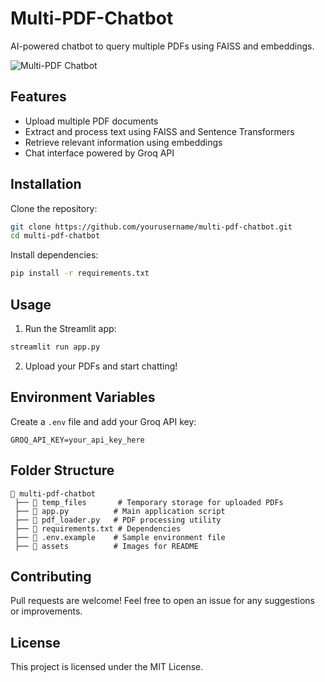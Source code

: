# Multi-PDF-Chatbot

AI-powered chatbot to query multiple PDFs using FAISS and embeddings.

![Multi-PDF Chatbot](RAG_Architecture.png)

## Features
- Upload multiple PDF documents
- Extract and process text using FAISS and Sentence Transformers
- Retrieve relevant information using embeddings
- Chat interface powered by Groq API

## Installation

Clone the repository:
```bash
git clone https://github.com/yourusername/multi-pdf-chatbot.git
cd multi-pdf-chatbot
```

Install dependencies:
```bash
pip install -r requirements.txt
```

## Usage

1. Run the Streamlit app:
```bash
streamlit run app.py
```
2. Upload your PDFs and start chatting!

## Environment Variables
Create a `.env` file and add your Groq API key:
```env
GROQ_API_KEY=your_api_key_here
```

## Folder Structure
```
📂 multi-pdf-chatbot
 ├── 📂 temp_files       # Temporary storage for uploaded PDFs
 ├── 📜 app.py          # Main application script
 ├── 📜 pdf_loader.py   # PDF processing utility
 ├── 📜 requirements.txt # Dependencies
 ├── 📜 .env.example    # Sample environment file
 ├── 📂 assets          # Images for README
```

## Contributing
Pull requests are welcome! Feel free to open an issue for any suggestions or improvements.

## License
This project is licensed under the MIT License.
